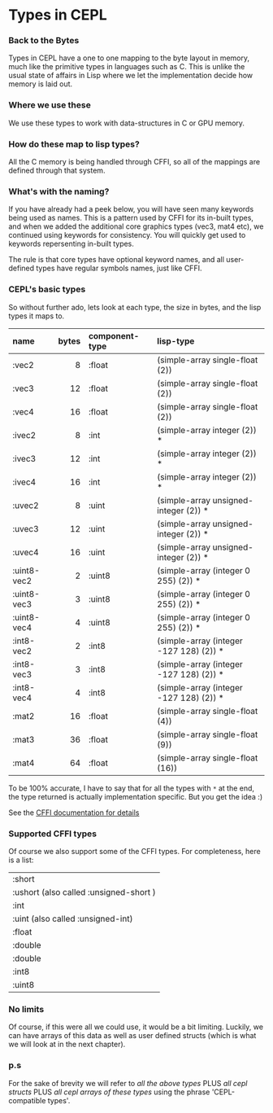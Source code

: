 # Types in CEPL

### Back to the Bytes

Types in CEPL have a one to one mapping to the byte layout in memory, much like the primitive types in languages such as C.  This is unlike the usual state of affairs in Lisp where we let the implementation decide how memory is laid out.

### Where we use these

We use these types to work with data-structures in C or GPU memory.

### How do these map to lisp types?

All the C memory is being handled through CFFI, so all of the mappings are defined through that system.

### What's with the naming?

If you have already had a peek below, you will have seen many keywords being used as names. This is a pattern used by CFFI for its in-built types, and when we added the additional core graphics types (vec3, mat4 etc), we continued using keywords for consistency.  You will quickly get used to keywords repersenting in-built types.

The rule is that core types have optional keyword names, and all user-defined types have regular symbols names, just like CFFI.

### CEPL's basic types

So without further ado, lets look at each type, the size in bytes, and the lisp types it maps to.

| name        | bytes | component-type |    lisp-type |
|:------------|------:|:---------------|:-------------|
| :vec2       |  8    | :float         | (simple-array single-float (2)) |
| :vec3       |  12   | :float         | (simple-array single-float (2)) |
| :vec4       |  16   | :float         | (simple-array single-float (2)) |
| :ivec2      |  8    | :int           | (simple-array integer (2)) * |
| :ivec3      |  12   | :int           | (simple-array integer (2)) * |
| :ivec4      |  16   | :int           | (simple-array integer (2)) * |
| :uvec2      |  8    | :uint          | (simple-array unsigned-integer (2)) * |
| :uvec3      |  12   | :uint          | (simple-array unsigned-integer (2)) * |
| :uvec4      |  16   | :uint          | (simple-array unsigned-integer (2)) * |
| :uint8-vec2 |  2    | :uint8         | (simple-array (integer 0 255) (2)) * |
| :uint8-vec3 |  3    | :uint8         | (simple-array (integer 0 255) (2)) * |
| :uint8-vec4 |  4    | :uint8         | (simple-array (integer 0 255) (2)) * |
| :int8-vec2  |  2    | :int8          | (simple-array (integer -127 128) (2)) * |
| :int8-vec3  |  3    | :int8          | (simple-array (integer -127 128) (2)) * |
| :int8-vec4  |  4    | :int8          | (simple-array (integer -127 128) (2)) * |
| :mat2       | 16    | :float         | (simple-array single-float (4))  |
| :mat3       | 36    | :float         | (simple-array single-float (9)) |
| :mat4       | 64    | :float         | (simple-array single-float (16)) |

To be 100% accurate, I have to say that for all the types with `*` at the end, the type returned is actually implementation specific. But you get the idea :)

See the [CFFI documentation for details](https://common-lisp.net/project/cffi/manual/cffi-manual.html#Built_002dIn-Types)

### Supported CFFI types

Of course we also support some of the CFFI types. For completeness, here is a list:

|                                        |
|:---------------------------------------|
| :short                                 |
| :ushort (also called :unsigned-short ) |
| :int                                   |
| :uint  (also called :unsigned-int)     |
| :float                                 |
| :double                                |
| :double                                |
| :int8                                  |
| :uint8                                 |


### No limits

Of course, if this were all we could use, it would be a bit limiting. Luckily, we can have arrays of this data as well as user defined structs (which is what we will look at in the next chapter).

### p.s

For the sake of brevity we will refer to *all the above types* PLUS *all cepl structs* PLUS *all cepl arrays of these types* using the phrase 'CEPL-compatible types'.
